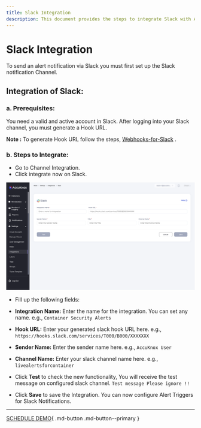 ```yaml
---
title: Slack Integration
description: This document provides the steps to integrate Slack with AccuKnox Container Security Platform to send alert notifications to your Slack channel.
---
```


# Slack Integration

To send an alert notification via Slack you must first set up the Slack notification Channel.

## Integration of Slack:

### **a. Prerequisites:**

You need a valid and active account in Slack.
After logging into your Slack channel, you must generate a Hook URL.

**Note :** To generate Hook URL follow the steps, [Webhooks-for-Slack](https://api.slack.com/messaging/webhooks) .

### **b. Steps to Integrate:**

- Go to Channel Integration.
- Click integrate now on Slack.

![slack-integration](images/slack-int.png)

- Fill up the following fields:

- **Integration Name:** Enter the name for the integration. You can set any name. e.g., `Container Security Alerts`

- **Hook URL:** Enter your generated slack hook URL here. e.g., `https://hooks.slack.com/services/T000/B000/XXXXXXX`

- **Sender Name:** Enter the sender name here. e.g., `AccuKnox User`

- **Channel Name:** Enter your slack channel name here. e.g., ` livealertsforcontainer`

- Click **Test** to check the new functionality, You will receive the test message on configured slack channel. `Test message Please ignore !!`

- Click **Save** to save the Integration. You can now configure Alert Triggers for Slack Notifications.

---

[SCHEDULE DEMO](https://www.accuknox.com/contact-us){ .md-button .md-button--primary }
